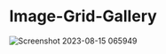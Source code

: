 ﻿# Image-Grid-Gallery
![Screenshot 2023-08-15 065949](https://github.com/CarolaZapp/Image-Grid-Gallery/assets/101559000/a8e68965-672f-46f4-a656-b4c90151d27d)
